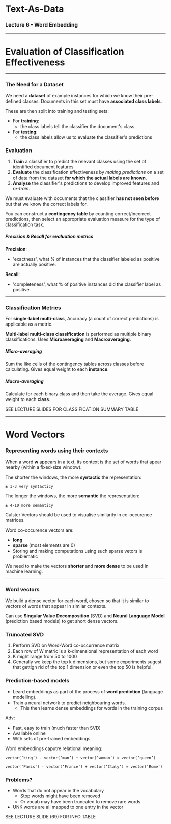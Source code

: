 # Text-As-Data
### Lecture 6 - Word Embedding
---
# Evaluation of Classification Effectiveness
---
### The Need for a Dataset

We need a **dataset** of example instances for which we know their pre-defined classes. Documents in this set must have **associated class labels**. 

These are then split into training and testing sets:

- For **training**: 
    - the class labels tell the classifier the document's class.
- For **testing**:
    - the class labels allow us to evaluate the classifier's predictions

### Evaluation

1. **Train** a classifier to predict the relevant classes using the set of identified document features
2. **Evaluate** the classification effectiveness by *making predictions* on a set of data from the dataset **for which the actual labels are known**.
3. **Analyse** the classifier's predictions to develop improved features and *re-train*.

We must evaluate with documents that the classifier **has not seen before** but that we know the correct labels for.

You can construct a **contingency table** by counting correct/incorrect predictions, then select an appropriate evaluation measure for the type of classification task.

##### Precision & Recall for evaluation metrics

**Precision**:
- 'exactness', what % of instances that the classifier labeled as positive are actually positive.

**Recall**:
- 'completeness', what % of positive instances did the classifier label as positive.

---

### Classification Metrics

For **single-label multi-class**, Accuracy (a count of correct predictions) is applicable as a metric.

**Multi-label multi-class classification** is performed as multiple binary classifications. Uses **Microaveraging** and **Macroaveraging**.

##### Micro-averaging
Sum the like cells of the contingency tables across classes before calculating. Gives equal weight to each **instance**.

##### Macro-averaging
Calculate for each binary class and then take the average. Gives equal weight to each **class**.

SEE LECTURE SLIDES FOR CLASSIFICATION SUMMARY TABLE

---

# Word Vectors
### Representing words using their contexts

When a word **w** appears in a text, its context is the set of words that apear nearby (within a fixed-size window).

The shorter the windows, the more **syntactic** the representation:

    ± 1-3 very syntacticy

The longer the windows, the more **semantic** the representation:

    ± 4-10 more semanticy
    
Culster Vectors should be used to visualise similarity in co-occurence matrices.

Word co-occurence vectors are:
- **long**
- **sparse** (most elements are 0)
- Storing and making computations using such sparse vetors is problematic

We need to make the vectors **shorter** and **more dense** to be used in machine learning.

---

### Word vectors

We build a dense vector for each word, chosen so that it is similar to vectors of words that appear in similar contexts.

Can use **Singular Value Decomposition** (SVD) and **Neural Language Model** (prediction based models) to get short dense vectors.

### Truncated SVD

1. Perform SVD on Word-Word co-occurrence matrix
2. Each row of W matric is a k-dimensional representation of each word
3. K might range from 50 to 1000
4. Generally we keep the top k dimensions, but some experiments sugest that gettign rid of the top 1 dimension or even the top 50 is helpful.

### Prediction-based models

- Leard embeddings as part of the process of **word prediction** (language modelling).
- Train a neural network to predict neighbouring words.
    - This then learns dense embeddings for words in the training corpus

Adv:
- Fast, easy to train (much faster than SVD)
- Avaliable online
- With sets of pre-trained embeddings

Word embeddings caputre relational meaning:

    vector(‘king’) - vector(‘man’) + vector(‘woman’) ≈ vector(‘queen’)
    
    vector(‘Paris’) - vector(‘France’) + vector(‘Italy’) ≈ vector(‘Rome’)
    
### Problems?

- Words that do not appear in the vocabulary
    - Stop words might have been removed
    - Or vocab may have been truncated to remove rare words
- UNK words are all mapped to one entry in the vector

SEE LECTURE SLIDE (69) FOR INFO TABLE







